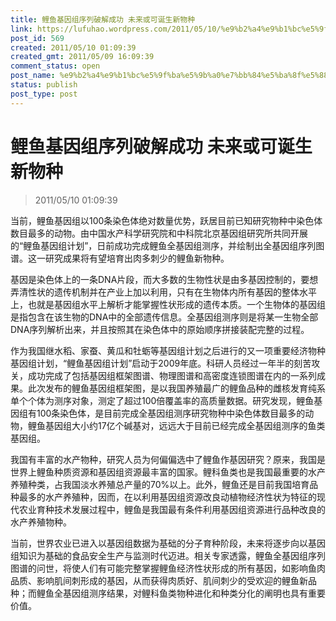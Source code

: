 ```yaml
---
title: 鲤鱼基因组序列破解成功 未来或可诞生新物种
link: https://lufuhao.wordpress.com/2011/05/10/%e9%b2%a4%e9%b1%bc%e5%9f%ba%e5%9b%a0%e7%bb%84%e5%ba%8f%e5%88%97%e7%a0%b4%e8%a7%a3%e6%88%90%e5%8a%9f-%e6%9c%aa%e6%9d%a5%e6%88%96%e5%8f%af%e8%af%9e%e7%94%9f%e6%96%b0%e7%89%a9%e7%a7%8d/
post_id: 569
created: 2011/05/10 01:09:39
created_gmt: 2011/05/09 16:09:39
comment_status: open
post_name: %e9%b2%a4%e9%b1%bc%e5%9f%ba%e5%9b%a0%e7%bb%84%e5%ba%8f%e5%88%97%e7%a0%b4%e8%a7%a3%e6%88%90%e5%8a%9f-%e6%9c%aa%e6%9d%a5%e6%88%96%e5%8f%af%e8%af%9e%e7%94%9f%e6%96%b0%e7%89%a9%e7%a7%8d
status: publish
post_type: post
---
```


# 鲤鱼基因组序列破解成功 未来或可诞生新物种

> 2011/05/10 01:09:39

 

当前，鲤鱼基因组以100条染色体绝对数量优势，跃居目前已知研究物种中染色体数目最多的动物。由中国水产科学研究院和中科院北京基因组研究所共同开展的“鲤鱼基因组计划”，日前成功完成鲤鱼全基因组测序，并绘制出全基因组序列图谱。这一研究成果将有望培育出肉多刺少的鲤鱼新物种。 

基因是染色体上的一条DNA片段，而大多数的生物性状是由多基因控制的，要想弄清性状的遗传机制并在产业上加以利用，只有在生物体内所有基因的整体水平上，也就是基因组水平上解析才能掌握性状形成的遗传本质。一个生物体的基因组是指包含在该生物的DNA中的全部遗传信息。全基因组测序则是将某一生物全部DNA序列解析出来，并且按照其在染色体中的原始顺序拼接装配完整的过程。 

作为我国继水稻、家蚕、黄瓜和牡蛎等基因组计划之后进行的又一项重要经济物种基因组计划，“鲤鱼基因组计划”启动于2009年底。科研人员经过一年半的刻苦攻关，成功完成了包括基因组框架图谱、物理图谱和高密度连锁图谱在内的一系列成果。此次发布的鲤鱼基因组框架图，是以我国养殖最广的鲤鱼品种的雌核发育纯系单个个体为测序对象，测定了超过100倍覆盖率的高质量数据。研究发现，鲤鱼基因组有100条染色体，是目前完成全基因组测序研究物种中染色体数目最多的动物，鲤鱼基因组大小约17亿个碱基对，远远大于目前已经完成全基因组测序的鱼类基因组。 

我国有丰富的水产物种，研究人员为何偏偏选中了鲤鱼作基因研究？原来，我国是世界上鲤鱼种质资源和基因组资源最丰富的国家。鲤科鱼类也是我国最重要的水产养殖种类，占我国淡水养殖总产量的70%以上。此外，鲤鱼还是目前我国培育品种最多的水产养殖种，因而，在以利用基因组资源改良动植物经济性状为特征的现代农业育种技术发展过程中，鲤鱼是我国最有条件利用基因组资源进行品种改良的水产养殖物种。 

当前，世界农业已进入以基因组数据为基础的分子育种阶段，未来将逐步向以基因组知识为基础的食品安全生产与监测时代迈进。相关专家透露，鲤鱼全基因组序列图谱的问世，将使人们有可能完整掌握鲤鱼经济性状形成的所有基因，如影响鱼肉品质、影响肌间刺形成的基因，从而获得肉质好、肌间刺少的受欢迎的鲤鱼新品种；而鲤鱼全基因组测序结果，对鲤科鱼类物种进化和种类分化的阐明也具有重要价值。
